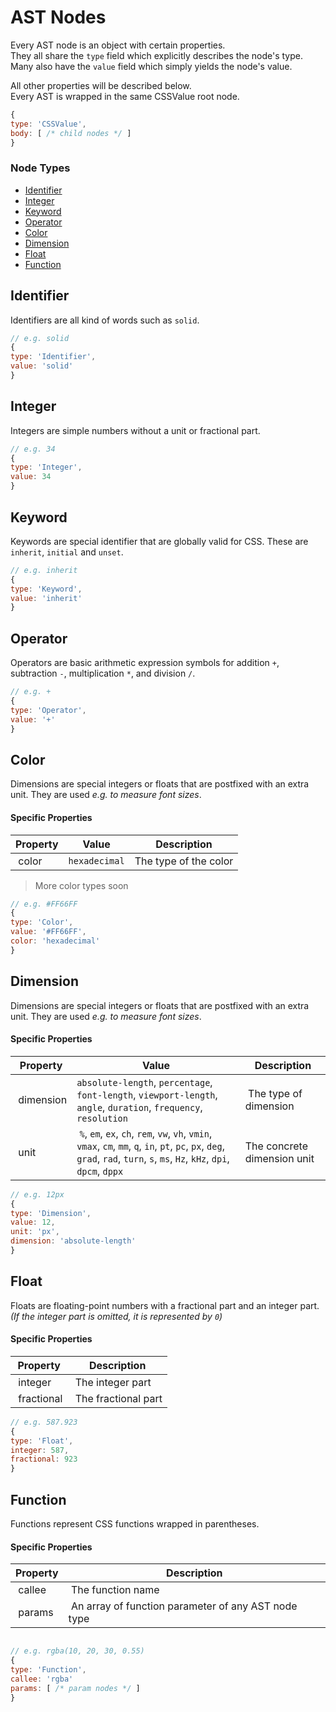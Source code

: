 
# AST Nodes
Every AST node is an object with certain properties.<br>
They all share the `type` field which explicitly describes the node's type.<br>
Many also have the `value` field which simply yields the node's value.

All other properties will be described below.<br>
Every AST is wrapped in the same CSSValue root node.
```javascript
{
type: 'CSSValue',
body: [ /* child nodes */ ]
}
```

### Node Types
* [Identifier](#identifier)
* [Integer](#integer)
* [Keyword](#keyword)
* [Operator](#operator)
* [Color](#color)
* [Dimension](#dimension)
* [Float](#float)
* [Function](#function)

## Identifier
Identifiers are all kind of words such as `solid`.
```javascript
// e.g. solid
{
type: 'Identifier',
value: 'solid'
}
```

## Integer
Integers are simple numbers without a unit or fractional part.
```javascript
// e.g. 34
{
type: 'Integer',
value: 34
}
```

## Keyword
Keywords are special identifier that are globally valid for CSS. These are `inherit`, `initial` and `unset`.
```javascript
// e.g. inherit
{
type: 'Keyword',
value: 'inherit'
}
```

## Operator
Operators are basic arithmetic expression symbols for addition `+`, subtraction `-`, multiplication `*`, and division `/`.

```javascript
// e.g. +
{
type: 'Operator',
value: '+'
}
```

## Color
Dimensions are special integers or floats that are postfixed with an extra unit. They are used *e.g. to measure font sizes*.

#### Specific Properties

| Property | Value | Description |
| ------ | --- | ------ |
| color | `hexadecimal` | The type of the color |

> More color types soon

```javascript
// e.g. #FF66FF
{
type: 'Color',
value: '#FF66FF',
color: 'hexadecimal'
}
```

## Dimension
Dimensions are special integers or floats that are postfixed with an extra unit. They are used *e.g. to measure font sizes*.

#### Specific Properties

| Property | Value | Description |
| ------ | --- |  ------ |
| dimension | `absolute-length`, `percentage`, `font-length`, `viewport-length`, `angle`, `duration`, `frequency`, `resolution` |  The type of dimension |
| unit | `%`, `em`, `ex`, `ch`, `rem`, `vw`, `vh`, `vmin`, `vmax`, `cm`, `mm`, `q`, `in`, `pt`, `pc`, `px`, `deg`, `grad`, `rad`, `turn`, `s`, `ms`, `Hz`, `kHz`, `dpi`, `dpcm`, `dppx`  | The concrete dimension unit |


```javascript
// e.g. 12px
{
type: 'Dimension',
value: 12,
unit: 'px',
dimension: 'absolute-length'
}
```

## Float
Floats are floating-point numbers with a fractional part and an integer part. *(If the integer part is omitted, it is represented by `0`)*

#### Specific Properties

| Property | Description |
| ------ | ------ |
| integer | The integer part |
| fractional | The fractional part |

```javascript
// e.g. 587.923
{
type: 'Float',
integer: 587,
fractional: 923
}
```

## Function
Functions represent CSS functions wrapped in parentheses.

#### Specific Properties

| Property | Description |
| ------ | ------ |
| callee | The function name |
| params | An array of function parameter of any AST node type |

```javascript

// e.g. rgba(10, 20, 30, 0.55)
{
type: 'Function',
callee: 'rgba'
params: [ /* param nodes */ ]
}
```
